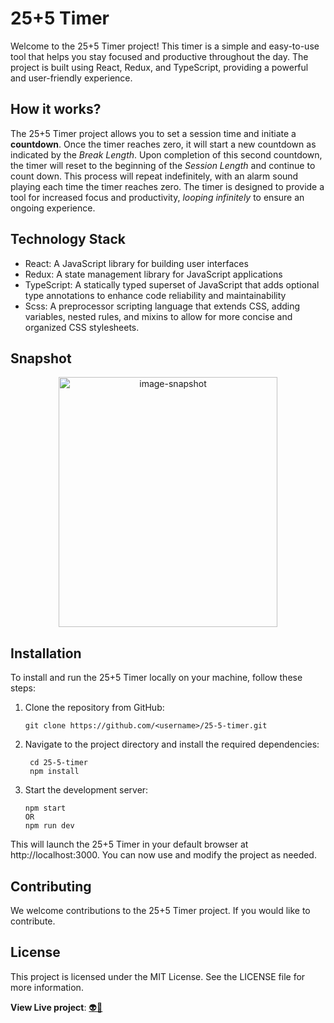 # 25+5 Timer
Welcome to the 25+5 Timer project! This timer is a simple and easy-to-use tool that helps you stay focused and productive throughout the day. The project is built using React, Redux, and TypeScript, providing a powerful and user-friendly experience.

## How it works?
The 25+5 Timer project allows you to set a session time and initiate a **countdown**. Once the timer reaches zero, it will start a new countdown as indicated by the *Break Length*. Upon completion of this second countdown, the timer will reset to the beginning of the *Session Length* and continue to count down. This process will repeat indefinitely, with an alarm sound playing each time the timer reaches zero. The timer is designed to provide a tool for increased focus and productivity, *looping infinitely* to ensure an ongoing experience.

## Technology Stack
* React: A JavaScript library for building user interfaces
* Redux: A state management library for JavaScript applications
* TypeScript: A statically typed superset of JavaScript that adds optional type annotations to enhance code reliability and maintainability
* Scss: A preprocessor scripting language that extends CSS, adding variables, nested rules, and mixins to allow for more concise and organized CSS stylesheets.

## Snapshot
<p align="center">
  <img src="https://i.postimg.cc/0j4xr8HY/Screenshot-60.png" height="400" width="350" alt="image-snapshot">
</p>

## Installation
To install and run the 25+5 Timer locally on your machine, follow these steps:
1. Clone the repository from GitHub:
    ```
    git clone https://github.com/<username>/25-5-timer.git 
    ```
1. Navigate to the project directory and install the required dependencies:
   ```
    cd 25-5-timer
    npm install
   ```
1. Start the development server:
    ```
    npm start
    OR
    npm run dev
    ```
This will launch the 25+5 Timer in your default browser at http://localhost:3000. You can now use and modify the project as needed.

## Contributing
We welcome contributions to the 25+5 Timer project. If you would like to contribute.

## License
This project is licensed under the MIT License. See the LICENSE file for more information.

 **View Live project**: [👽🚀]([https://www.jetbrains.com](https://25-5-timer-codemode365.netlify.app/))
